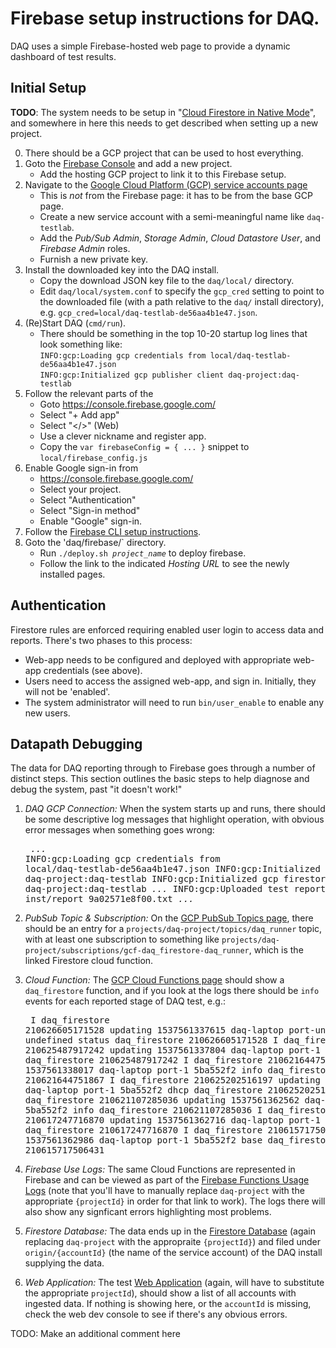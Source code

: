 # Firebase setup instructions for DAQ.

DAQ uses a simple Firebase-hosted web page to provide a dynamic dashboard
of test results.

## Initial Setup

**TODO**: The system needs to be setup in
"[Cloud Firestore in Native Mode](https://cloud.google.com/datastore/docs/firestore-or-datastore)",
and somewhere in here this needs to get described when setting up a new project.

0. There should be a GCP project that can be used to host everything.
1. Goto the [Firebase Console](https://console.firebase.google.com/) and add a new project.
   * Add the hosting GCP project to link it to this Firebase setup.
2. Navigate to the
[Google Cloud Platform (GCP) service accounts page](https://console.cloud.google.com/iam-admin/serviceaccounts?project=daq-project)
   * This is <em>not</em> from the Firebase page: it has to be from the base GCP page.
   * Create a new service account with a semi-meaningful name like `daq-testlab`.
   * Add the _Pub/Sub Admin_, _Storage Admin_, _Cloud Datastore User_, and _Firebase Admin_ roles.
   * Furnish a new private key.
4. Install the downloaded key into the DAQ install.
   * Copy the download JSON key file to the `daq/local/` directory.
   * Edit `daq/local/system.conf` to specify the `gcp_cred` setting to point to the downloaded file
     (with a path relative to the `daq/` install directory), e.g.
     `gcp_cred=local/daq-testlab-de56aa4b1e47.json`.
5. (Re)Start DAQ (`cmd/run`).
   * There should be something in the top 10-20 startup log lines that look something like:
     <br>`INFO:gcp:Loading gcp credentials from local/daq-testlab-de56aa4b1e47.json`
     <br>`INFO:gcp:Initialized gcp publisher client daq-project:daq-testlab`
6. Follow the relevant parts of the
   * Goto https://console.firebase.google.com/
   * Select "+ Add app"
   * Select "</>" (Web)
   * Use a clever nickname and register app.
   * Copy the `var firebaseConfig = { ... }` snippet to `local/firebase_config.js`
7. Enable Google sign-in from 
   * https://console.firebase.google.com/
   * Select your project.
   * Select "Authentication"
   * Select "Sign-in method"
   * Enable "Google" sign-in.
8. Follow the [Firebase CLI setup instructions](https://firebase.google.com/docs/cli/).
9. Goto the 'daq/firebase/` directory.
   * Run <code>./deploy.sh <em>project_name</em></code> to deploy firebase.
   * Follow the link to the indicated _Hosting URL_ to see the newly installed pages.

## Authentication

Firestore rules are enforced requiring enabled user login to access data and reports. There's
two phases to this process:
* Web-app needs to be configured and deployed with appropriate web-app credentials (see above).
* Users need to access the assigned web-app, and sign in. Initially, they will not be 'enabled'.
* The system administrator will need to run `bin/user_enable` to enable any new users.

## Datapath Debugging

The data for DAQ reporting through to Firebase goes through a number of distinct steps. This
section outlines the basic steps to help diagnose and debug the system, past "it doesn't work!"

1. <em>DAQ GCP Connection:</em>
When the system starts up and runs, there should be some descriptive log messages that highlight
operation, with obvious error messages when something goes wrong:<pre>
<em>...</em>
INFO:gcp:Loading gcp credentials from local/daq-testlab-de56aa4b1e47.json
INFO:gcp:Initialized gcp pub/sub daq-project:daq-testlab
INFO:gcp:Initialized gcp firestore daq-project:daq-testlab
<em>...</em>
INFO:gcp:Uploaded test report to inst/report_9a02571e8f00.txt
<em>...</em>
</pre>

2. <em>PubSub Topic & Subscription:</em>
On the [GCP PubSub Topics page](https://console.cloud.google.com/cloudpubsub/topicList), there
should be an entry for a `projects/daq-project/topics/daq_runner` topic, with at least one
subscription to something like `projects/daq-project/subscriptions/gcf-daq_firestore-daq_runner`,
which is the linked Firestore cloud function.

3. <em>Cloud Function:</em>
The [GCP Cloud Functions page](https://console.cloud.google.com/functions/list) should show a
`daq_firestore` function, and if you look at the logs there should be `info` events for each
reported stage of DAQ test, e.g.:<pre>
I  daq_firestore 210626605171528 updating 1537561337615 daq-laptop port-undefined undefined status daq_firestore 210626605171528
I  daq_firestore 210625487917242 updating 1537561337804 daq-laptop port-1 5ba552f2 sanity daq_firestore 210625487917242
I  daq_firestore 210621644751867 updating 1537561338017 daq-laptop port-1 5ba552f2 info daq_firestore 210621644751867
I  daq_firestore 210625202516197 updating 1537561338223 daq-laptop port-1 5ba552f2 dhcp daq_firestore 210625202516197
I  daq_firestore 210621107285036 updating 1537561362562 daq-laptop port-1 5ba552f2 info daq_firestore 210621107285036
I  daq_firestore 210617247716870 updating 1537561362716 daq-laptop port-1 5ba552f2 dhcp daq_firestore 210617247716870
I  daq_firestore 210615717506431 updating 1537561362986 daq-laptop port-1 5ba552f2 base daq_firestore 210615717506431</pre>

4. <em>Firebase Use Logs:</em>
The same Cloud Functions are represented in Firebase and can be viewed as part of the
[Firebase Functions Usage Logs](https://console.firebase.google.com/project/daq-project/functions/usage/current-billing/execution-count)
(note that you'll have to manually replace `daq-project` with the appropriate `{projectId}` in order for that link to work).
The logs there will also show any signficant errors highlighting most problems.

5. <em>Firestore Database:</em>
The data ends up in the
[Firestore Database](https://console.cloud.google.com/firestore/data/origin?project=daq-project)
(again replacing `daq-project` with the appropraite `{projectId}`)
and filed under `origin/{accountId}` (the name of the service account) of the DAQ install supplying the data.

6. <em>Web Application:</em>
The test [Web Application](https://daq-project.firebaseapp.com/) (again, will have to substitute the appropriate `projectId`),
should show a list of all accounts with ingested data. If nothing is showing here, or the `accountId` is missing,
check the web dev console to see if there's any obvious errors.

TODO: Make an additional comment here
